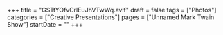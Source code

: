 +++
title = "GSTtYOfvCrlEuJhVTwWq.avif"
draft = false
tags = ["Photos"]
categories = ["Creative Presentations"]
pages = ["Unnamed Mark Twain Show"]
startDate = ""
+++

